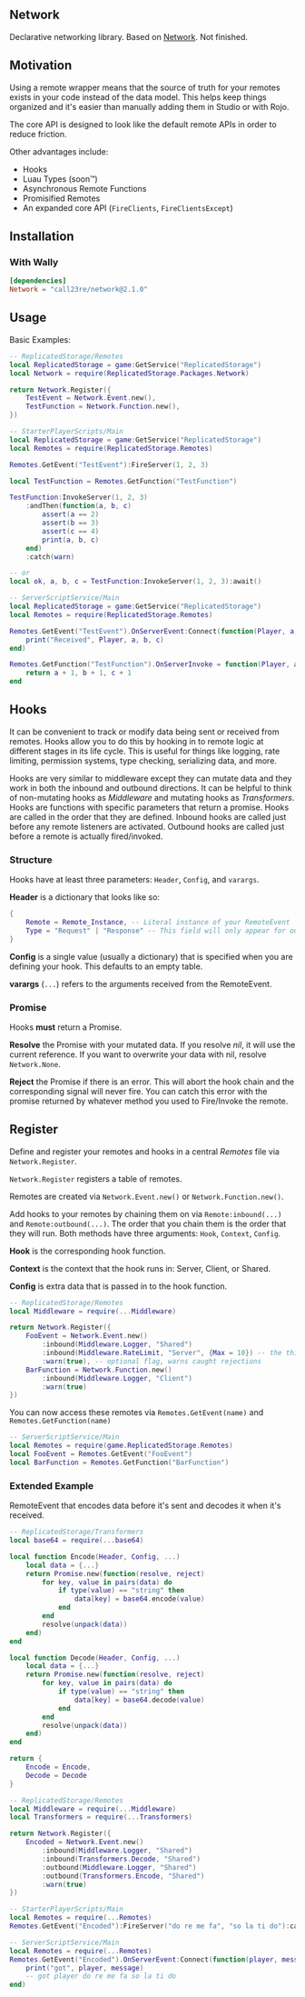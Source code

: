 ## Network
Declarative networking library. Based on [Network](https://github.com/sircfenner/network). Not finished.

## Motivation
Using a remote wrapper means that the source of truth for your remotes exists in your code instead of the data model. This helps keep things organized and it's easier than manually adding them in Studio or with Rojo.

The core API is designed to look like the default remote APIs in order to reduce friction.

Other advantages include:
- Hooks
- Luau Types (soon™)
- Asynchronous Remote Functions
- Promisified Remotes
- An expanded core API (`FireClients`, `FireClientsExcept`)

## Installation

### With Wally
```toml
[dependencies]
Network = "call23re/network@2.1.0"
```

## Usage
Basic Examples:
```lua
-- ReplicatedStorage/Remotes
local ReplicatedStorage = game:GetService("ReplicatedStorage")
local Network = require(ReplicatedStorage.Packages.Network)

return Network.Register({
	TestEvent = Network.Event.new(),
	TestFunction = Network.Function.new(),
})
```

```lua
-- StarterPlayerScripts/Main
local ReplicatedStorage = game:GetService("ReplicatedStorage")
local Remotes = require(ReplicatedStorage.Remotes)

Remotes.GetEvent("TestEvent"):FireServer(1, 2, 3)

local TestFunction = Remotes.GetFunction("TestFunction")

TestFunction:InvokeServer(1, 2, 3)
	:andThen(function(a, b, c)
		assert(a == 2)
		assert(b == 3)
		assert(c == 4)
		print(a, b, c)
	end)
	:catch(warn)

-- or
local ok, a, b, c = TestFunction:InvokeServer(1, 2, 3):await()
```

```lua
-- ServerScriptService/Main
local ReplicatedStorage = game:GetService("ReplicatedStorage")
local Remotes = require(ReplicatedStorage.Remotes)

Remotes.GetEvent("TestEvent").OnServerEvent:Connect(function(Player, a, b, c)
	print("Received", Player, a, b, c)
end)

Remotes.GetFunction("TestFunction").OnServerInvoke = function(Player, a, b, c)
	return a + 1, b + 1, c + 1
end
```

## Hooks
It can be convenient to track or modify data being sent or received from remotes. Hooks allow you to do this by hooking in to remote logic at different stages in its life cycle. This is useful for things like logging, rate limiting, permission systems, type checking, serializing data, and more.

Hooks are very similar to middleware except they can mutate data and they work in both the inbound and outbound directions. It can be helpful to think of non-mutating hooks as _Middleware_ and mutating hooks as _Transformers_. Hooks are functions with specific parameters that return a promise. Hooks are called in the order that they are defined. Inbound hooks are called just before any remote listeners are activated. Outbound hooks are called just before a remote is actually fired/invoked.

### Structure
Hooks have at least three parameters: `Header`, `Config`, and `varargs`.

**Header** is a dictionary that looks like so:
```lua
{
	Remote = Remote_Instance, -- Literal instance of your RemoteEvent
	Type = "Request" | "Response" -- This field will only appear for outbound hooks
}
```
**Config** is a single value (usually a dictionary) that is specified when you are defining your hook. This defaults to an empty table.

**varargs** (`...`) refers to the arguments received from the RemoteEvent.

### Promise
Hooks **must** return a Promise.

**Resolve** the Promise with your mutated data. If you resolve _nil_, it will use the current reference. If you want to overwrite your data with nil, resolve `Network.None`.

**Reject** the Promise if there is an error. This will abort the hook chain and the corresponding signal will never fire. You can catch this error with the promise returned by whatever method you used to Fire/Invoke the remote.

## Register
Define and register your remotes and hooks in a central _Remotes_ file via `Network.Register`.

`Network.Register` registers a table of remotes.

Remotes are created via `Network.Event.new()` or `Network.Function.new()`.

Add hooks to your remotes by chaining them on via `Remote:inbound(...)` and `Remote:outbound(...)`. The order that you chain them is the order that they will run. Both methods have three arguments: `Hook`, `Context`, `Config`.

**Hook** is the corresponding hook function.

**Context** is the context that the hook runs in: Server, Client, or Shared.

**Config** is extra data that is passed in to the hook function.

```lua
-- ReplicatedStorage/Remotes
local Middleware = require(...Middleware)

return Network.Register({
	FooEvent = Network.Event.new()
		:inbound(Middleware.Logger, "Shared")
		:inbound(Middleware.RateLimit, "Server", {Max = 10}) -- the third entry is passed in as Config
		:warn(true), -- optional flag, warns caught rejections
	BarFunction = Network.Function.new()
		:inbound(Middleware.Logger, "Client")
		:warn(true)
})
```

You can now access these remotes via `Remotes.GetEvent(name)` and `Remotes.GetFunction(name)`
```lua
-- ServerScriptService/Main
local Remotes = require(game.ReplicatedStorage.Remotes)
local FooEvent = Remotes.GetEvent("FooEvent")
local BarFunction = Remotes.GetFunction("BarFunction")
```

### Extended Example
RemoteEvent that encodes data before it's sent and decodes it when it's received.
```lua
-- ReplicatedStorage/Transformers
local base64 = require(...base64)

local function Encode(Header, Config, ...)
	local data = {...}
	return Promise.new(function(resolve, reject)
		for key, value in pairs(data) do
			if type(value) == "string" then
				data[key] = base64.encode(value)
			end
		end
		resolve(unpack(data))
	end)
end

local function Decode(Header, Config, ...)
	local data = {...}
	return Promise.new(function(resolve, reject)
		for key, value in pairs(data) do
			if type(value) == "string" then
				data[key] = base64.decode(value)
			end
		end
		resolve(unpack(data))
	end)
end

return {
	Encode = Encode,
	Decode = Decode
}
```
```lua
-- ReplicatedStorage/Remotes
local Middleware = require(...Middleware)
local Transformers = require(...Transformers)

return Network.Register({
	Encoded = Network.Event.new()
		:inbound(Middleware.Logger, "Shared")
		:inbound(Transformers.Decode, "Shared")
		:outbound(Middleware.Logger, "Shared")
		:outbound(Transformers.Encode, "Shared")
		:warn(true)
})
```
```lua
-- StarterPlayerScripts/Main
local Remotes = require(...Remotes)
Remotes.GetEvent("Encoded"):FireServer("do re me fa", "so la ti do"):catch(warn)
```
```lua
-- ServerScriptService/Main
local Remotes = require(...Remotes)
Remotes.GetEvent("Encoded").OnServerEvent:Connect(function(player, message)
	print("got", player, message)
	-- got player do re me fa so la ti do
end)
```